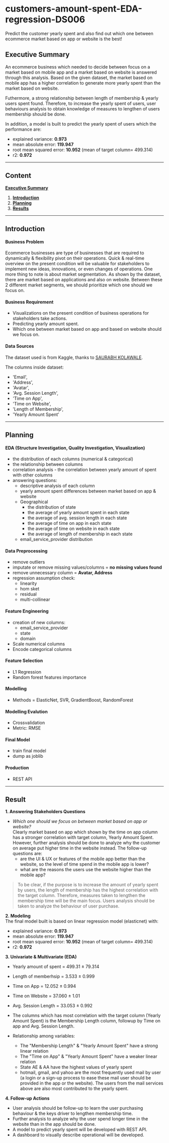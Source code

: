 # customers-amount-spent-EDA-regression-DS006
Predict the customer yearly spent and also find out which one between ecommerce market based on app or website is the best!  

## <div id='executive'>Executive Summary</div>
An ecommerce business which needed to decide between focus on a market based on mobile app and a market based on website is answered through this analysis. Based on the given dataset, the market based on mobile app has a higher correlation to generate more yearly spent than the market based on website.  

Futhermore, a strong relationship between length of membership & yearly users spent found. Therefore, to increase the yearly spent of users, user behaviours analysis to obtain knowledge of measures to lengthen of users membership should be done.  

In addition, a model is built to predict the yearly spent of users which the performance are:
- explained variance: **0.973**
- mean absolute error: **119.947**
- root mean squared error: **10.952** (mean of target column= 499.314)
- r2: **0.972**


---

## Content  
**[Executive Summary](#executive)**  
1. **[Introduction](#introduction)**  
1. **[Planning](#planning)**      
1. **[Results](#result)**  


---


## <div id='introduction'>Introduction</div>
#### Business Problem  
Ecommerce businesses are type of businesses that are required to dynamically & flexibility pivot on their operations. Quick & real-time overview on the present condition will be valuable for stakeholders to implement new ideas, innovations, or even changes of operations. One more thing to note is about market segmentation. As shown by the dataset, there are market based on applications and also on website. Between these 2 different market segments, we should prioritize which one should we focus on.  

#### Business Requirement  
- Visualizations on the present condition of business operations for stakeholders take actions.  
- Predicting yearly amount spent.
- Which one between market based on app and based on website should we focus on.  

#### Data Sources  
The dataset used is from Kaggle, thanks to [SAURABH KOLAWALE](https://www.kaggle.com/datasets/kolawale/focusing-on-mobile-app-or-website).  

The columns inside dataset:  
- 'Email', 
- 'Address', 
- 'Avatar', 
- 'Avg. Session Length', 
- 'Time on App',
- 'Time on Website', 
- 'Length of Membership', 
- 'Yearly Amount Spent' 


---

## <div id='planning'>Planning</div>
#### EDA  (Structure Investigation, Quality Investigation, Visualization)
- the distribution of each columns (numerical & categorical)  
- the relationship between columns  
- correlation analysis - the correlation between yearly amount of spent with other columns  
- answering questions:  
  - descriptive analysis of each column
  - yearly amount spent differences between market based on app & website
  - Geographical
      - the distribution of state
      - the average of yearly amount spent in each state
      - the average of avg. session length in each state
      - the average of time on app in each state
      - the average of time on website in each state
      - the average of length of membership in each state
  - email_service_provider distribution  

#### Data Preprocessing  
- remove outliers  
- imputate or remove missing values/columns = **no missing values found**
- remove unnecessary column = **Avatar, Address**
- regression assumption check:
    - linearity
    - hom sket
    - residual
    - multi-collinear


#### Feature Engineering  
- creation of new columns:  
    - email_service_provider  
    - state
    - domain
- Scale numerical columns  
- Encode categorical columns  

#### Feature Selection  
- L1 Regression  
- Random forest features importance  

#### Modelling  
- Methods = ElasticNet, SVR, GradientBoost, RandomForest

#### Modelling Evalution
- Crossvalidation
- Metric: RMSE

#### Final Model  
- train final model
- dump as joblib

#### Production  
- REST API


---


## Result  
**1. Answering Stakeholders Questions**  
- *Which one should we focus on between market based on app or website?*  
Clearly market based on app which shown by the time on app column has a stronger correlation with target column, Yearly Amount Spent. However, further analysis should be done to analyze why the customer on average put higher time in the website instead. The follow-up questions are:
    - are the UI & UX or features of the mobile app better than the website, so the level of time spend in the mobile app is lower?
    - what are the reasons the users use the website higher than the mobile app?  
    
> To be clear, if the purpose is to increase the amount of yearly spent by users, the length of membership has the highest correlation with the target column. Therefore, measures taken to lengthen the membership time will be the main focus. Users analysis should be taken to analyze the behaviour of user purchase.  

**2. Modeling**  
The final model built is based on linear regression model (elasticnet) with:
- explained variance: **0.973**
- mean absolute error: **119.947**
- root mean squared error: **10.952** (mean of target column= 499.314)
- r2: **0.972**


**3. Univariate & Multivariate (EDA)**  
- Yearly amount of spent = 499.31 ± 79.314
- Length of memberhsip = 3.533 ± 0.999
- Time on App = 12.052 ± 0.994
- Time on Website = 37.060 ± 1.01
- Avg. Session Length = 33.053 ± 0.992  

- The columns which has most correlation with the target column (Yearly Amount Spent) is the Membership Length column, followup by Time on app and Avg. Session Length.  

- Relationship among variables:  
    - The "Membership Length" & "Yearly Amount Spent" have a strong linear relation
    - The "Time on App" & "Yearly Amount Spent" have a weaker linear relation
    - State AE & AA have the highest values of yearly spent
    - hotmail, gmail, and yahoo are the most frequently used mail by user (a login or a sign-up process to ease these mail user should be provided in the app or the website). The users from the mail services above are also most contributed to the yearly spent.  


**4. Follow-up Actions**  
- User analysis should be follow-up to learn the user purchasing behaviour & the keys driver to lengthen membership time.
- Further analysis to analyze why the user spend longer time in the website than in the app should be done.
- A model to predict yearly spent will be developed with REST API.
- A dashboard to visually describe operational will be developed.

